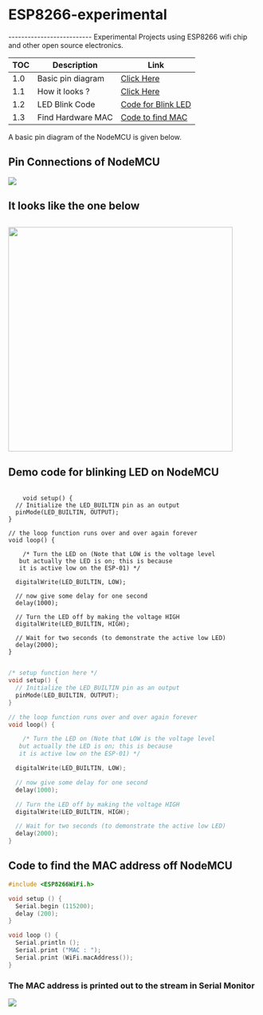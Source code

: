 <link rel="stylesheet" href="//cdnjs.cloudflare.com/ajax/libs/prism/1.5.1/themes/prism.min.css">

<h1>ESP8266-experimental</h1>
--------------------------
 Experimental Projects using ESP8266 wifi chip and other open source electronics.

|  TOC |  Description | Link |
|---|---|---|
|  1.0 | Basic pin diagram | <a href="#PinConnectionsofNodeMCU">Click Here</a>|
|  1.1 | How it looks ?  | <a href="#Itlooksliketheonebelow">Click Here</a>  |
|  1.2 | LED Blink Code |  <a href="#blinkled">Code for Blink LED</a> |
| 1.3  | Find Hardware MAC  |  <a href="#findMac">Code to find MAC</a> |

 A basic pin diagram of the NodeMCU is given below.


 <h2 id="PinConnectionsofNodeMCU">Pin Connections of NodeMCU</h2>

 <img src="https://firebasestorage.googleapis.com/v0/b/esp8266-experiments.appspot.com/o/esp8266-main%2Fpin-diargam-nodeMCU%2FNodeMCUpins.png?alt=media&token=797f5613-7b60-4379-b420-ac8b255fc37e">

 <h2 id="Itlooksliketheonebelow"> It looks like the one below <h2>

<img src="https://firebasestorage.googleapis.com/v0/b/esp8266-experiments.appspot.com/o/esp8266-main%2Freal-images-nodemcu%2FNodemcu.jpg?alt=media&token=ef6f87da-c9b7-4411-9665-5e0cbc8d7669" heigh="200" width="450">

<h2 id="blinkled"> Demo code for blinking LED on NodeMCU</h2>

<pre>
  <code class="language-clike">
    void setup() {
  // Initialize the LED_BUILTIN pin as an output
  pinMode(LED_BUILTIN, OUTPUT);
}

// the loop function runs over and over again forever
void loop() {

    /* Turn the LED on (Note that LOW is the voltage level
   but actually the LED is on; this is because
   it is active low on the ESP-01) */

  digitalWrite(LED_BUILTIN, LOW);

  // now give some delay for one second
  delay(1000);

  // Turn the LED off by making the voltage HIGH
  digitalWrite(LED_BUILTIN, HIGH);  

  // Wait for two seconds (to demonstrate the active low LED)
  delay(2000);
}
  </code>
</pre>
```c
/* setup function here */
void setup() {
  // Initialize the LED_BUILTIN pin as an output
  pinMode(LED_BUILTIN, OUTPUT);
}

// the loop function runs over and over again forever
void loop() {

    /* Turn the LED on (Note that LOW is the voltage level
   but actually the LED is on; this is because
   it is active low on the ESP-01) */

  digitalWrite(LED_BUILTIN, LOW);

  // now give some delay for one second
  delay(1000);

  // Turn the LED off by making the voltage HIGH
  digitalWrite(LED_BUILTIN, HIGH);  

  // Wait for two seconds (to demonstrate the active low LED)
  delay(2000);
}
```

<h2 id="findMac"> Code to find the MAC address off NodeMCU</h2>

```c
#include <ESP8266WiFi.h>

void setup () {
  Serial.begin (115200);
  delay (200);
}

void loop () {
  Serial.println ();
  Serial.print ("MAC : ");
  Serial.print (WiFi.macAddress());
}
```

<h3>The MAC address is printed out to the stream in Serial Monitor</h3>
<img src="https://firebasestorage.googleapis.com/v0/b/esp8266-experiments.appspot.com/o/esp8266-main%2Foutput-screen-images%2Fmac-find-serial.jpg?alt=media&token=16b20462-3f65-40fc-8f43-fd6766beb804">

<script src="//cdnjs.cloudflare.com/ajax/libs/prism/1.5.1/prism.js"></script>
<script src="//cdnjs.cloudflare.com/ajax/libs/prism/1.5.1/components/prism-bash.min.js"></script>